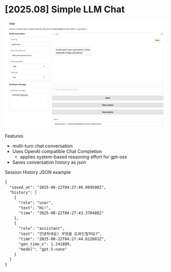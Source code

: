 # [2025.08] Simple LLM Chat
![image](./demo.png)

Features
- multi-turn chat conversation
- Uses OpenAI compatible Chat Completion
    - applies system-based reasoning effort for gpt-oss
- Saves conversation history as json

Session History JSON example
```
{
  "saved_at": "2025-08-22T04:27:46.009580Z",
  "history": [
    {
      "role": "user",
      "text": "Hi!",
      "time": "2025-08-22T04:27:43.370488Z"
    },
    {
      "role": "assistant",
      "text": "안녕하세요! 무엇을 도와드릴까요?",
      "time": "2025-08-22T04:27:44.612603Z",
      "gen_time_s": 1.241889,
      "model": "gpt-5-nano"
    }
  ]
}
```